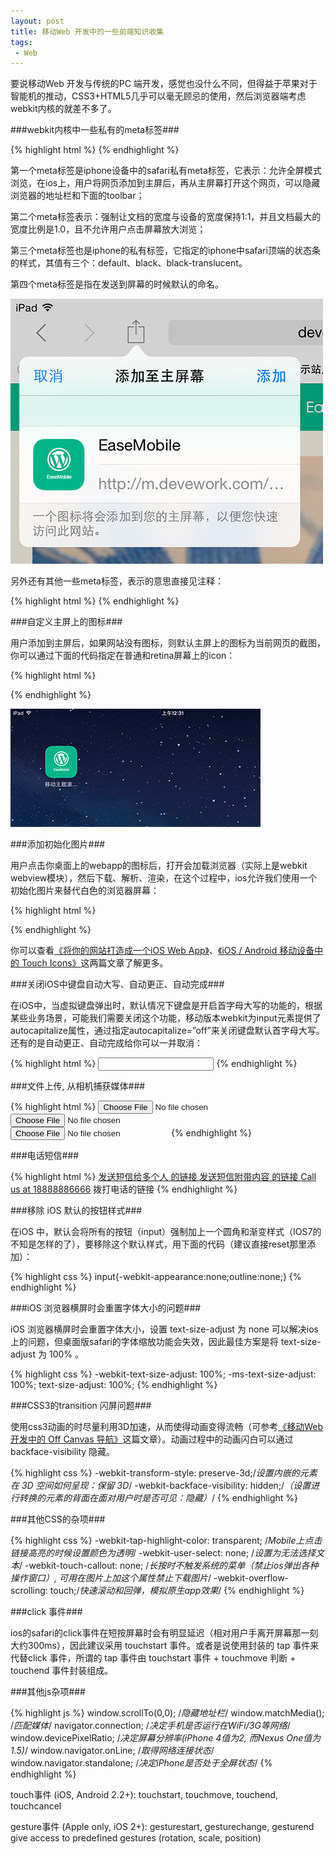 ```yaml
---
layout: post
title: 移动Web 开发中的一些前端知识收集
tags:
 - Web
---
```


要说移动Web 开发与传统的PC 端开发，感觉也没什么不同，但得益于苹果对于智能机的推动，CSS3+HTML5几乎可以毫无顾忌的使用，然后浏览器端考虑webkit内核的就差不多了。
<!--more-->

###webkit内核中一些私有的meta标签###

{% highlight html %} 
<meta name="apple-mobile-web-app-capable" content="yes">
<meta name="viewport" content="width=device-width, initial-scale=1.0, maximum-scale=1.0, user-scalable=no" />
<meta name="apple-mobile-web-app-status-bar-style" content="black" />
<meta name="apple-mobile-web-app-title" content="测试APP">
{% endhighlight %} 

第一个meta标签是iphone设备中的safari私有meta标签，它表示：允许全屏模式浏览，在ios上，用户将网页添加到主屏后，再从主屏幕打开这个网页，可以隐藏浏览器的地址栏和下面的toolbar；

第二个meta标签表示：强制让文档的宽度与设备的宽度保持1:1，并且文档最大的宽度比例是1.0，且不允许用户点击屏幕放大浏览；

第三个meta标签也是iphone的私有标签，它指定的iphone中safari顶端的状态条的样式，其值有三个：default、black、black-translucent。

第四个meta标签是指在发送到屏幕的时候默认的命名。

![/images/mobile1.jpg](/images/mobile1.jpg)

另外还有其他一些meta标签，表示的意思直接见注释：

{% highlight html %} 
<meta content="telephone=no" name="format-detection" />  <!--告诉设备忽略将页面中的数字识别为电话号码-->
<meta content="email=no" name="format-detection" /> <!--不让android识别邮箱-->
{% endhighlight %} 


###自定义主屏上的图标###

用户添加到主屏后，如果网站没有图标，则默认主屏上的图标为当前网页的截图，你可以通过下面的代码指定在普通和retina屏幕上的icon：

{% highlight html %} 
<link rel="apple-touch-icon"  sizes="72x72"  href="apple-touch-icon.png">
<link rel="apple-touch-icon-precomposed"  sizes="72x72"  href="apple-touch-icon-precomposed.png">
{% endhighlight %} 

![/images/mobile2.jpg](/images/mobile2.jpg)

###添加初始化图片###

用户点击你桌面上的webapp的图标后，打开会加载浏览器（实际上是webkit webview模块），然后下载、解析、渲染，在这个过程中，ios允许我们使用一个初始化图片来替代白色的浏览器屏幕：

{% highlight html %} 
<link rel="apple-touch-startup-image" sizes="320x460" href="imgs/setupImg320.png" />
<link rel="apple-touch-startup-image" sizes="640x920" href="imgs/setupImg640.png" />
<link rel="apple-touch-startup-image" sizes="640x1096" href="Images/setupImg5.png" />
{% endhighlight %} 

你可以查看[《将你的网站打造成一个iOS Web App》](http://devework.com/ios-web-app.html)、[《iOS / Android 移动设备中的 Touch Icons》](http://devework.com/ios-android-touch-icons.html)这两篇文章了解更多。

###关闭iOS中键盘自动大写、自动更正、自动完成###

在iOS中，当虚拟键盘弹出时，默认情况下键盘是开启首字母大写的功能的，根据某些业务场景，可能我们需要关闭这个功能，移动版本webkit为input元素提供了autocapitalize属性，通过指定autocapitalize=”off”来关闭键盘默认首字母大写。还有的是自动更正、自动完成给你可以一并取消：

{% highlight html %} 
<input autocorrect=”off” autocomplete=”off” autocapitalize=”off”>
{% endhighlight %} 

###文件上传, 从相机捕获媒体###

{% highlight html %} 
<input type="file" accept="image/*;capture=camera" />
<input type="file" accept="video/*;capture=camcorder" />
<input type="file" accept="audio/*;capture=microphone" />
{% endhighlight %} 

###电话短信###

{% highlight html %} 
<a href="sms:18888886666,18888885555"> 发送短信给多个人 的链接
<a href="sms:18888886666?body=sms txt"> 发送短信附带内容 的链接
<a href="tel:18888886666">Call us at 18888886666</a> 拨打电话的链接
{% endhighlight %} 

###移除 iOS 默认的按钮样式###

在iOS 中，默认会将所有的按钮（input）强制加上一个圆角和渐变样式（IOS7的不知是怎样的了），要移除这个默认样式，用下面的代码（建议直接reset那里添加）：

{% highlight css %} 
input{-webkit-appearance:none;outline:none;}
{% endhighlight %} 

###iOS 浏览器横屏时会重置字体大小的问题###

iOS 浏览器横屏时会重置字体大小，设置 text-size-adjust 为 none 可以解决ios上的问题，但桌面版safari的字体缩放功能会失效，因此最佳方案是将 text-size-adjust 为 100% 。

{% highlight css %} 
-webkit-text-size-adjust: 100%;
-ms-text-size-adjust: 100%;
text-size-adjust: 100%;
{% endhighlight %} 

###CSS3的transition 闪屏问题###

使用css3动画的时尽量利用3D加速，从而使得动画变得流畅（可参考[《移动Web 开发中的 Off Canvas 导航》](http://devework.com/off-canvas.html)这篇文章）。动画过程中的动画闪白可以通过backface-visibility 隐藏。

{% highlight css %} 
-webkit-transform-style: preserve-3d;/*设置内嵌的元素在 3D 空间如何呈现：保留 3D*/
-webkit-backface-visibility: hidden;/*（设置进行转换的元素的背面在面对用户时是否可见：隐藏）*/
{% endhighlight %} 

###其他CSS的杂项###

{% highlight css %} 
-webkit-tap-highlight-color: transparent; /*Mobile上点击链接高亮的时候设置颜色为透明*/
-webkit-user-select: none; /*设置为无法选择文本*/
-webkit-touch-callout: none; /*长按时不触发系统的菜单（禁止ios弹出各种操作窗口）, 可用在图片上加这个属性禁止下载图片*/
-webkit-overflow-scrolling: touch;/*快速滚动和回弹，模拟原生app效果*/
{% endhighlight %} 

###click 事件###

ios的safari的click事件在短按屏幕时会有明显延迟（相对用户手离开屏幕那一刻大约300ms），因此建议采用 touchstart 事件。或者是说使用封装的 tap 事件来代替click 事件，所谓的 tap 事件由 touchstart 事件 + touchmove 判断 + touchend 事件封装组成。

###其他js杂项###

{% highlight js %} 
window.scrollTo(0,0); /*隐藏地址栏*/
window.matchMedia(); /*匹配媒体*/
navigator.connection; /*决定手机是否运行在WiFi/3G等网络*/
window.devicePixelRatio; /*决定屏幕分辨率(iPhone 4值为2, 而Nexus One值为1.5)*/
window.navigator.onLine; /*取得网络连接状态*/
window.navigator.standalone; /*决定iPhone是否处于全屏状态*/
{% endhighlight %} 

touch事件 (iOS, Android 2.2+): touchstart, touchmove, touchend, touchcancel

gesture事件 (Apple only, iOS 2+):  gesturestart, gesturechange, gesturend give access to predefined gestures (rotation, scale, position)

